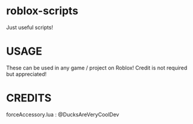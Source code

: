 # roblox-scripts
Just useful scripts!


# USAGE
These can be used in any game / project on Roblox!
Credit is not required but appreciated!


# CREDITS
forceAccessory.lua : @DucksAreVeryCoolDev
